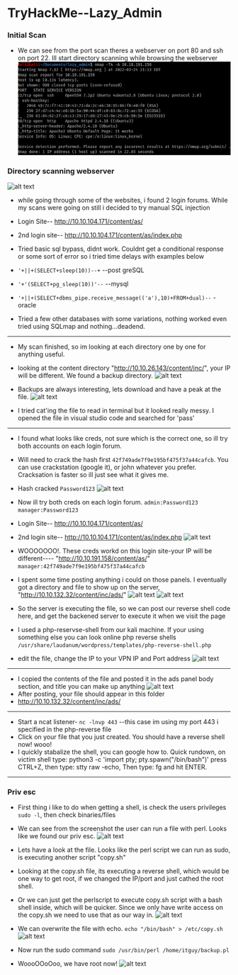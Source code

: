 # TryHackMe--Lazy_Admin


###  Initial Scan
- We can see from the port scan theres a webserver on port 80 and ssh on port 22. Ill start directory scanning while browsing the webserver
![alt text](https://github.com/pg-cy/CTF-Walkthrough/blob/main/THM_Lazy_admin/images/nmap.png)

### Directory scanning webserver
![alt text](https://github.com/pg-cy/lazy_admin/images/webdirectory.png)

- while going through some of the websites, i found 2 login forums. While my scans were going on still i decided to try manual SQL injection
- Login Site--	 http://10.10.104.171/content/as/
- 2nd login site--  http://10.10.104.171/content/as/index.php


- Tried basic sql bypass, didnt work. Couldnt get a conditional response or some sort of error so i tried time delays with examples below
- `'+||+(SELECT+sleep(10))--+`	 	--post greSQL
- `'+'(SELECT+pg_sleep(10))'--`        	--mysql
- `'+||+(SELECT+dbms_pipe.receive_message(('a'),10)+FROM+dual)--`		-oracle 	
- Tried a few other databases with some variations, nothing worked even tried using SQLmap and nothing...deadend.
-------------
- My scan finished, so im looking at each directory one by one for anything useful.

- looking at the content directory "http://10.10.26.143/content/inc/", your IP will be different. We found a backup directory. 
![alt text](https://github.com/pg-cy/lazy_admin/images/mysqlback.png)

- Backups are always interesting, lets download and have a peak at the file.
![alt text](https://github.com/pg-cy/lazy_admin/images/mysql_file.png)

- I tried cat'ing  the file to read in terminal but it looked really messy. I opened the file in visual studio code and searched for 'pass'
------------
- I found what looks like creds, not sure which is the correct one, so ill try both accounts on each login forum.
- Will need to crack the hash first `42f749ade7f9e195bf475f37a44cafcb`. You can use crackstation (google it), or john whatever you prefer. Cracksation is faster so ill just see what it gives me.


- Hash cracked  `Password123`
![alt text](https://github.com/pg-cy/lazy_admin/images/mysql_file.png)

- Now ill try both creds on each login forum.  `admin:Password123`   `manager:Password123`
- Login Site--	 http://10.10.104.171/content/as/
- 2nd login site--  http://10.10.104.171/content/as/index.php
![alt text](https://github.com/pg-cy/lazy_admin/images/sql-file.png)

- WOOOOOOO!. These creds workd on this login site-your IP will be different---- "http://10.10.191.158/content/as/"  `manager:42f749ade7f9e195bf475f37a44cafcb`


- I spent some time posting anything i could on those panels. I eventually got a directory and file to show up on the server, "http://10.10.132.32/content/inc/ads/"
![alt text](https://github.com/pg-cy/lazy_admin/images/ads.png)
![alt text](https://github.com/pg-cy/lazy_admin/images/woo.png)

- So the server is executing the file, so we can post our reverse shell code here, and get the backened server to execute it when we visit the page
- I used a php-reservse-shell from our kali machine. If your using something else you can look online php reverse shells `/usr/share/laudanum/wordpress/templates/php-reverse-shell.php`
- edit the file, change the IP to your VPN IP and Port address
![alt text](https://github.com/pg-cy/lazy_admin/images/edit.png)
--------

- I copied the contents of the file and posted it in the ads panel body section, and title you can make up anything
![alt text](https://github.com/pg-cy/lazy_admin/images/rev.png)
- After posting, your file should appear in this folder
- http://10.10.132.32/content/inc/ads/
---------
- Start a ncat listener-  `nc -lnvp 443`	--this case im using my port 443 i specified in the php-reverse file
- Click on your file that you just created. You should have a reverse shell now! wooo!
- I quickly stabalize the shell, you can google how to. Quick rundown, on victim shell type: python3 -c 'import pty; pty.spawn("/bin/bash")' press CTRL+Z, then type:  stty raw -echo, Then type: fg and hit ENTER.
------------
### Priv esc
- First thing i like to do when getting a shell, is check the users privileges `sudo -l`, then check binaries/files
- We can see from the screenshot the user can run a file with perl. Looks like we found our priv esc.
![alt text](https://github.com/pg-cy/lazy_admin/images/sudoL.png)


- Lets have a look at the file. Looks like the perl script we can run as sudo, is executing another script  "copy.sh"
- Looking at the copy.sh file, its executing a reverse shell, which would be one way to get root, if we changed the IP/port and just cathed the root shell.
- Or we can just get the perlscript to execute copy.sh script with a bash shell inside, which will be quicker. Since we only have write access on the copy.sh we need to use that as our way in.
![alt text](https://github.com/pg-cy/lazy_admin/images/file1.png)


- We can overwrite the file with echo.  `echo "/bin/bash" > /etc/copy.sh`
![alt text](https://github.com/pg-cy/lazy_admin/images/overwrite.png)
- Now run the sudo command `sudo /usr/bin/perl /home/itguy/backup.pl`
- WoooOOoOoo, we have root now!
![alt text](https://github.com/pg-cy/lazy_admin/images/root.png)

